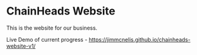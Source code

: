# ChainHeads Website
This is the website for our business. 

Live Demo of current progress - https://jimmcnelis.github.io/chainheads-website-v1/